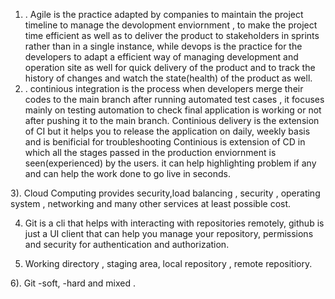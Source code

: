 
1) . Agile is the practice adapted by companies to maintain the project timeline to manage the devolopment enviornment , to make the project time efficient as well as to deliver the product to stakeholders in sprints rather than in a single instance, while devops is the practice for the developers to adapt a efficient way of managing development and operation site as well for quick delivery of the product and to track the history of changes and watch the state(health) of the product as well.
2) . continious integration is the process when developers merge their codes to the main branch after running automated test cases , it focuses mainly on testing automation to check final application is working or not after pushing it to the main branch.
     Continious delivery is the extension of CI but it helps you to release the application on daily, weekly basis and is benificial for troubleshooting
     Continious is extension of CD in which all the stages passed in the production enviornment is seen(experienced) by the users. it can help highlighting problem if any and can help the work done to go live in seconds.

3). Cloud Computing provides security,load balancing , security , operating system , networking and many other services at least possible cost. 

4) Git is a cli that helps with interacting with repositories remotely, github is just a UI client that can help you manage your repository, permissions and security for authentication and authorization. 

5) Working directory , staging area, local repository , remote repositiory. 

6).  Git -soft, -hard and mixed . 
